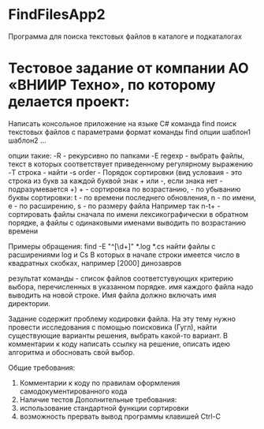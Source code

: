 # FindFilesApp2
Программа для поиска текстовых файлов  в каталоге и подкаталогах

Тестовое задание от компании АО «ВНИИР Техно», по которому делается проект:
============
Написать консольное приложение на языке C#
команда find поиск текстовых файлов с параметрами 
формат команды
find опции шаблон1 шаблон2 ...

опции такие:
-R - рекурсивно по папками
-E regexp - выбрать файлы, текст в которых соответствует приведенному регулярному выражению
-T строка - найти 
-s order - Порядок сортировки (вид условаия - это строка из букв за каждой буквой знак + или -, если знака нет - подразумевается +)
	+ - сортировка по возрастанию, - по убыванию
	буквы сортировки: t - по времени последнего обновления, n - по имени, e - по расширению, s - по размеру файла
	Например так n-t+ - сортировать файлы сначала по имени лексикографически в обратном порядке, 
а файлы с одинаковыми именами выводить по возрастанию времени

Примеры обращения:
find -E "^\[\d+\]" *.log *.cs 
найти файлы с расширениями log и Cs В которых в начале строки имеется число в квадратных скобках, например 
	[2000] динозавров

результат команды - список файлов соответстувующих критерию выбора, перечисленных в указанном порядке.
имя каждого файла надо выводить на новой строке. Имя файла должно включать имя директории.

Задание содержит проблему кодировки файла.
На эту тему нужно провести исследования с помощью поисковика (Гугл), найти существующие варианты решения,
выбрать какой-то вариант. В комментарии к коду написать ссылку на решение, описать идею алгоритма и обосновать свой выбор.

Общие требования:
1) Комментарии к коду по правилам оформления самодокументированного кода 
2) Наличие тестов 
Дополнительные требования: 
1) использование стандартной функции сортировки
2) возможность прервать вывод программы клавишей Ctrl-C
